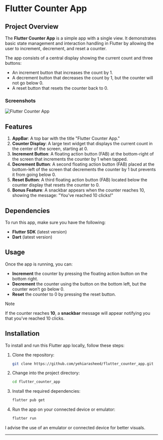 # Flutter Counter App

## Project Overview

The **Flutter Counter App** is a simple app with a single view. It demonstrates basic state management and interaction handling in Flutter by allowing the user to increment, decrement, and reset a counter. 

The app consists of a central display showing the current count and three buttons: 
- An increment button that increases the count by 1. 
- A decrement button that decreases the count by 1, but the counter will not go below 0. 
- A reset button that resets the counter back to 0.

### Screenshots

![Flutter Counter App](https://github.com/user-attachments/assets/cef57db9-886b-43ec-b521-252edf51e51d)


## Features

1. **AppBar**: A top bar with the title "Flutter Counter App."
2. **Counter Display**: A large text widget that displays the current count in the center of the screen, starting at 0.
3. **Increment Button**: A floating action button (FAB) at the bottom-right of the screen that increments the counter by 1 when tapped.
4. **Decrement Button**: A second floating action button (FAB) placed at the bottom-left of the screen that decrements the counter by 1 but prevents it from going below 0.
5. **Reset Button**: A third floating action button (FAB) located below the counter display that resets the counter to 0.
6. **Bonus Feature**: A snackbar appears when the counter reaches 10, showing the message: "You’ve reached 10 clicks!"

## Dependencies

To run this app, make sure you have the following:

- **Flutter SDK** (latest version)
- **Dart** (latest version)

## Usage

Once the app is running, you can:

- **Increment** the counter by pressing the floating action button on the bottom right.
- **Decrement** the counter using the button on the bottom left, but the counter won’t go below 0.
- **Reset** the counter to 0 by pressing the reset button.

>[!NOTE]
>If the counter reaches **10**, a **snackbar** message will appear notifying you that you’ve reached 10 clicks.

## Installation

To install and run this Flutter app locally, follow these steps:

1. Clone the repository:

    ```bash
    git clone https://github.com/yehiarasheed/flutter_counter_app.git
    ```

2. Change into the project directory:

    ```bash
    cd flutter_counter_app
    ```

3. Install the required dependencies:

    ```bash
    flutter pub get
    ```

4. Run the app on your connected device or emulator:

    ```bash
    flutter run
    ```
I advise the use of an emulator or connected device for better visuals.

---

